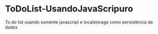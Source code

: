 # ToDoList-UsandoJavaScripuro

To do list usando somente javascript e localstorage como persistência de dados
